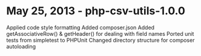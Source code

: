 May 25, 2013 - php-csv-utils-1.0.0
=================================
Applied code style formatting
Added composer.json
Added getAssociativeRow() & getHeader() for dealing with field names
Ported unit tests from simpletest to PHPUnit
Changed directory structure for composer autoloading
